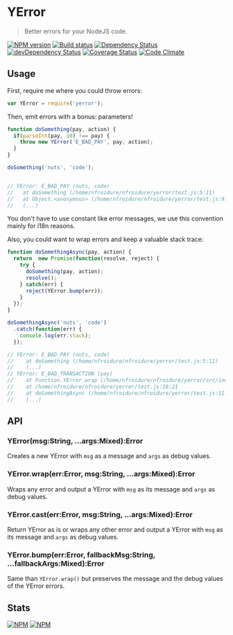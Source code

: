 # YError
> Better errors for your NodeJS code.


[![NPM version](https://badge.fury.io/js/yerror.svg)](https://npmjs.org/package/yerror) [![Build status](https://secure.travis-ci.org/nfroidure/yerror.png)](https://travis-ci.org/nfroidure/yerror) [![Dependency Status](https://david-dm.org/nfroidure/yerror/status.svg)](https://david-dm.org/nfroidure/yerror) [![devDependency Status](https://david-dm.org/nfroidure/yerror/dev-status.svg)](https://david-dm.org/nfroidure/yerror#info=devDependencies) [![Coverage Status](https://coveralls.io/repos/nfroidure/yerror/badge.svg?branch=master)](https://coveralls.io/r/nfroidure/yerror?branch=master) [![Code Climate](https://codeclimate.com/github/nfroidure/yerror.png)](https://codeclimate.com/github/nfroidure/yerror)

## Usage

First, require me where you could throw errors:

```js
var YError = require('yerror');
```

Then, emit errors with a bonus: parameters!

```js
function doSomething(pay, action) {
  if(parseInt(pay, 10) !== pay) {
    throw new YError('E_BAD_PAY', pay, action);
  }
}

doSomething('nuts', 'code');


// YError: E_BAD_PAY (nuts, code)
//   at doSomething (/home/nfroidure/nfroidure/yerror/test.js:5:11)
//   at Object.<anonymous> (/home/nfroidure/nfroidure/yerror/test.js:9:1)
//   (...)

```

You don't have to use constant like error messages, we use this convention
 mainly for i18n reasons.

Also, you could want to wrap errors and keep a valuable stack trace:

```js
function doSomethingAsync(pay, action) {
  return  new Promise(function(resolve, reject) {
    try {
      doSomething(pay, action);
      resolve();
    } catch(err) {
      reject(YError.bump(err));
    }
  });
}

doSomethingAsync('nuts', 'code')
  .catch(function(err) {
    console.log(err.stack);
  });

// YError: E_BAD_PAY (nuts, code)
//    at doSomething (/home/nfroidure/nfroidure/yerror/test.js:5:11)
//    (...)
// YError: E_BAD_TRANSACTION (pay)
//    at Function.YError.wrap (/home/nfroidure/nfroidure/yerror/src/index.js:41:12)
//    at /home/nfroidure/nfroidure/yerror/test.js:16:21
//    at doSomethingAsync (/home/nfroidure/nfroidure/yerror/test.js:11:11)
//    (...)


```

## API

### YError(msg:String, ...args:Mixed):Error

Creates a new YError with `msg` as a message and `args` as debug values.

### YError.wrap(err:Error, msg:String, ...args:Mixed):Error

Wraps any error and output a YError with `msg` as its message and `args` as
 debug values.

### YError.cast(err:Error, msg:String, ...args:Mixed):Error

Return YError as is or wraps any other error and output a YError with `msg` as
 its message and `args` as debug values.

### YError.bump(err:Error, fallbackMsg:String, ...fallbackArgs:Mixed):Error

Same than `YError.wrap()` but preserves the message and the debug values of the
 YError errors.

## Stats

[![NPM](https://nodei.co/npm/yerror.png?downloads=true&stars=true)](https://nodei.co/npm/yerror/)
[![NPM](https://nodei.co/npm-dl/yerror.png)](https://nodei.co/npm/yerror/)



